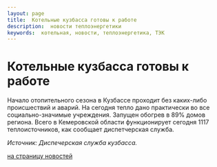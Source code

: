 ```yaml
---
layout: page
title:  Котельные кузбасса готовы к работе
description:  новости теплоэнергетики
keywords:  котельная, новости, теплоэнергетика, ТЭК
---
```


# Котельные кузбасса готовы к работе

Начало отопительного сезона в Кузбассе проходит без каких-либо происшествий и
аварий. На сегодня тепло дано практически во все социально-значимые
учреждения. Запущен обогрев в 89% домов региона. Всего в Кемеровской области
функционирует сегодня 1117 теплоисточников, как сообщает диспетчерская служба.

_Источник: Диспечерская служба кузбасса._

[на страницу новостей](/news.shtml)

